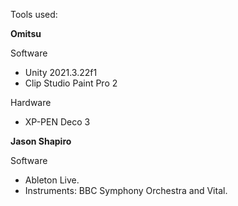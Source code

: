 Tools used:

**Omitsu**

Software

- Unity 2021.3.22f1
- Clip Studio Paint Pro 2

Hardware

- XP-PEN Deco 3

**Jason Shapiro**

Software
- Ableton Live.
- Instruments: BBC Symphony Orchestra and Vital.

